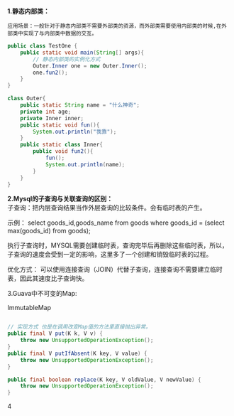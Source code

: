 **1.静态内部类：**  

```应用场景：一般针对于静态内部类不需要外部类的资源，而外部类需要使用内部类的时候,在外部类中实现了与内部类中数据的交互。  ```
```java
public class TestOne {
    public static void main(String[] args){
        // 静态内部类的实例化方式
        Outer.Inner one = new Outer.Inner();
        one.fun2();
    }
}

class Outer{
    public static String name = "什么神奇";
    private int age;
    private Inner inner;
    public static void fun(){
        System.out.println("我靠");
    }
    public static class Inner{
        public void fun2(){
            fun();
            System.out.println(name);
        }
    }
}
```

**2.Mysql的子查询与关联查询的区别：**  
子查询：把内层查询结果当作外层查询的比较条件。会有临时表的产生。

示例：
select goods_id,goods_name from goods where goods_id = (select max(goods_id) from goods);

执行子查询时，MYSQL需要创建临时表，查询完毕后再删除这些临时表，所以，子查询的速度会受到一定的影响，这里多了一个创建和销毁临时表的过程。

优化方式：
可以使用连接查询（JOIN）代替子查询，连接查询不需要建立临时表，因此其速度比子查询快。

3.Guava中不可变的Map:

ImmutableMap
```java

// 实现方式 也是在调用改变Map值的方法里直接抛出异常。
public final V put(K k, V v) {
    throw new UnsupportedOperationException();
}
public final V putIfAbsent(K key, V value) {
    throw new UnsupportedOperationException();
}

public final boolean replace(K key, V oldValue, V newValue) {
    throw new UnsupportedOperationException();
}
```

4

